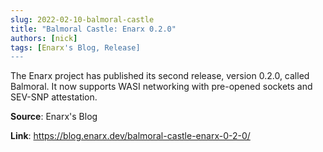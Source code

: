 ```yaml
---
slug: 2022-02-10-balmoral-castle
title: "Balmoral Castle: Enarx 0.2.0"
authors: [nick]
tags: [Enarx's Blog, Release]
---
```

The Enarx project has published its second release, version 0.2.0, called Balmoral. It now supports WASI networking with pre-opened sockets and SEV-SNP attestation.

**Source**: Enarx's Blog

**Link**: https://blog.enarx.dev/balmoral-castle-enarx-0-2-0/